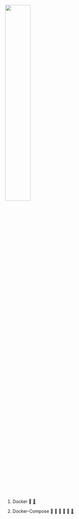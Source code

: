 <br/>

<img width="40%" src="https://user-images.githubusercontent.com/56661529/127896624-f5a04332-b1b5-40d9-a41b-6450d5013a32.png" />

<br/>

1. Docker 🐳 [ 🔗 ](https://github.com/doyle-flutter/Docker-DockerCompose/blob/main/docker/readme.md)

2. Docker-Compose 🐳 🐳 🐳 🐳 🐳 [ 🔗 ](https://github.com/doyle-flutter/Docker-DockerCompose/tree/main/docker-compose)
